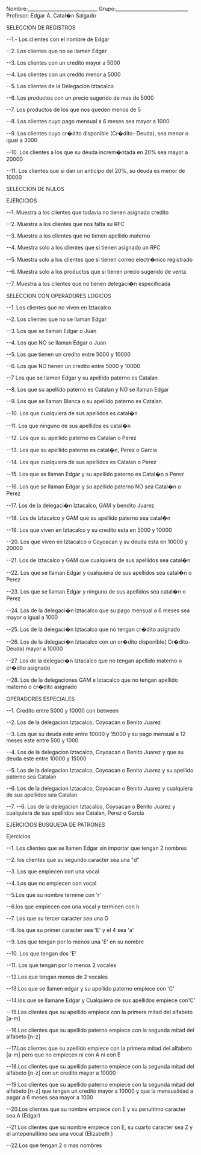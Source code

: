Nombre:_____________________________
Grupo:______________________________
Profesor: Edgar A. Catal�n Salgado



SELECCION DE REGISTROS


--1.- Los clientes con el nombre de Edgar

--2. Los clientes que no se llamen Edgar

--3. Los clientes con un credito mayor a 5000

--4. Los clientes con un credito menor a 5000

--5. Los clientes de la Delegacion Iztacalco

--6. Los productos con un precio sugerido de mas de 5000

--7. Los productos de los que nos queden menos de 5

--8. Los clientes cuyo pago mensual a 6 meses sea mayor a 1000

--9. Los clientes cuyo cr�dito disponible (Cr�dito- Deuda), sea menor o igual a 3000

--10. Los clientes a los que su deuda increm�ntada en 20% sea mayor a 20000

--11. Los clientes que si dan un anticipo del 20%, su deuda es menor de 10000
 




SELECCION DE NULOS



EJERCICIOS 

--1. Muestra a los clientes que todavia no tienen asignado credito

--2. Muestra a los clientes que nos falta su RFC

--3. Muestra a los clientes que no tienen apellido materno

--4. Muestra solo a los clientes que si tienen asignado un RFC

--5. Muestra solo a los clientes que si tienen correo electr�nico registrado

--6. Muestra solo a los productos que si tienen precio sugerido de venta

--7. Muestra a los clientes que no tienen delegaci�n especificada  


SELECCION CON OPERADORES LOGICOS 


--1. Los clientes que no viven en Iztacalco

--2. Los clientes que no se llaman Edgar

--3. Los que se llaman Edgar o Juan

--4. Los que NO se llaman Edgar o Juan

--5. Los que tienen un credito entre 5000 y 10000

--6. Los que NO tienen un credito entre 5000 y 10000

--7 Los que se llamen Edgar y su apellido paterno es  Catalan

--8. Los que su apellido paterno es Catalan y NO se llaman Edgar

--9. Los que se llaman Blanca o su apellido paterno es Catalan

--10. Los que cualquiera de sus apellidos es catal�n

--11. Los que ninguno de sus apellidos es catal�n

--12. Los que su apellido paterno es Catalan o Perez

--13. Los que su apellido paterno es catal�n, Perez o Garcia

--14. Los que cualquiera de sus apellidos es Catalan o Perez

--15. Los que se llaman Edgar y su apellido paterno es Catal�n o Perez

--16. Los que se llaman Edgar y su apellido paterno NO sea Catal�n o Perez

--17. Los de la delegaci�n Iztacalco, GAM y bendito Juarez

--18. Los de Iztacalco y GAM que su apellido paterno sea catal�n

--19. Los que viven en Iztacalco y su credito esta en 5000 y 10000

--20. Los que viven en Iztacalco o Coyoacan y su deuda esta en 10000 y 20000

--21. Los de Iztacalco y GAM que cualquiera de sus apellidos sea catal�n 

--22. Los que se llaman Edgar y cualquiera de sus apellidos sea catal�n o Perez

--23. Los que se llaman Edgar y ninguno de sus apellidos sea catal�n o Perez

--24. Los de la delegaci�n Iztacalco que su pago mensual a 6 meses sea mayor o igual a 1000

--25. Los de la delegaci�n Iztacalco que no tengan cr�dito asignado

--26. Los de la delegaci�n Iztacalco con un cr�dito disponible( Cr�dito-Deuda) mayor a 10000

--27. Los de la delegaci�n Iztacalco que no tengan apellido materno o cr�dito asignado

--28. Los de la delegaciones GAM e Iztacalco que no tengan apellido materno o cr�dito asignado



OPERADORES ESPECIALES

--1. Credito entre 5000 y 10000 con between

--2. Los de la delegacion Iztacalco, Coyoacan o Benito Juarez

--3. Los que su deuda este entre 10000 y 15000 y su pago mensual a 12 meses este entre 500 y 1000

--4. Los de la delegacion Iztacalco, Coyoacan o Benito Juarez y que su deuda este entre 10000 y 15000

--5. Los de la delegacion Iztacalco, Coyoacan o Benito Juarez y su apellido paterno sea Catalan

--6. Los de la delegacion Iztacalco, Coyoacan o Benito Juarez y cualquiera de sus apellidos sea Catalan

--7. --6. Los de la delegacion Iztacalco, Coyoacan o Benito Juarez y cualquiera de sus apellidos sea Catalan, Perez o Garcia



EJERCICIOS BUSQUEDA DE PATRONES


Ejercicios	

--1. Los clientes que se llamen Edgar sin importar que tengan 2 nombres

--2. los clientes que su segundo caracter sea una "d"

--3. Los que empiecen con una vocal

--4. Los que no empiecen con  vocal

--5.Los que su nombre termine con 'r' 

--6.los que empiecen con una vocal y terminen con h

--7. Los que su tercer caracter sea una G

--8. los que su primer caracter sea 'E' y el 4 sea 'a'

--9. Los que tengan por lo menos una 'E' en su nombre

--10. Los que tengan dos 'E'

--11. Los que tengan por lo menos 2 vocales
  
--12.Los que tengan menos de 2 vocales
 
--13.Los que se llamen edgar y su apellido paterno empiece con 'C'

--14.los que se llamane Edgar y Cualquiera de sus apellidos empiece con'C'

--15.Los clientes que su apellido empiece con la primera mitad del alfabeto [a-m]

--16.Los clientes que su apellido paterno empiece con la segunda mitad del alfabeto [n-z]

--17.Los clientes que su apellido empiece con la primera mitad del alfabeto [a-m]
     pero que no empiecen ni con A ni con E

--18.Los clientes que su apellido paterno empiece con la segunda mitad del alfabeto [n-z] con un credito mayor a 10000

--19.Los clientes que su apellido paterno empiece con la segunda mitad del alfabeto [n-z] que tengan un credito mayor a 10000 y que la mensualidad a pagar a 6 meses sea mayor a 1000

--20.Los clientes que su nombre empiece con E y su penultimo caracter sea A (Edgar)

--21.Los clientes que su nombre empiece con E, su cuarto caracter sea Z y el antepenultimo sea una vocal (Elizabeth )

--22.Los que tengan 2 o mas nombres

